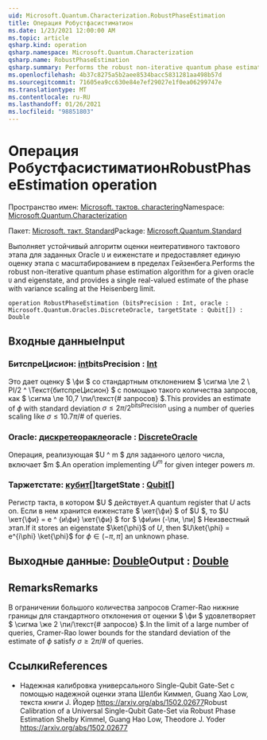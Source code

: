 ```yaml
---
uid: Microsoft.Quantum.Characterization.RobustPhaseEstimation
title: Операция Робустфасистиматион
ms.date: 1/23/2021 12:00:00 AM
ms.topic: article
qsharp.kind: operation
qsharp.namespace: Microsoft.Quantum.Characterization
qsharp.name: RobustPhaseEstimation
qsharp.summary: Performs the robust non-iterative quantum phase estimation algorithm for a given oracle `U` and eigenstate, and provides a single real-valued estimate of the phase with variance scaling at the Heisenberg limit.
ms.openlocfilehash: 4b37c8275a5b2aee8534bacc5831281aa498b57d
ms.sourcegitcommit: 71605ea9cc630e84e7ef29027e1f0ea06299747e
ms.translationtype: MT
ms.contentlocale: ru-RU
ms.lasthandoff: 01/26/2021
ms.locfileid: "98851803"
---
```

# <a name="robustphaseestimation-operation"></a><span data-ttu-id="7711b-102">Операция Робустфасистиматион</span><span class="sxs-lookup"><span data-stu-id="7711b-102">RobustPhaseEstimation operation</span></span>

<span data-ttu-id="7711b-103">Пространство имен: [Microsoft. тактов. charactering](xref:Microsoft.Quantum.Characterization)</span><span class="sxs-lookup"><span data-stu-id="7711b-103">Namespace: [Microsoft.Quantum.Characterization](xref:Microsoft.Quantum.Characterization)</span></span>

<span data-ttu-id="7711b-104">Пакет: [Microsoft. такт. Standard](https://nuget.org/packages/Microsoft.Quantum.Standard)</span><span class="sxs-lookup"><span data-stu-id="7711b-104">Package: [Microsoft.Quantum.Standard](https://nuget.org/packages/Microsoft.Quantum.Standard)</span></span>


<span data-ttu-id="7711b-105">Выполняет устойчивый алгоритм оценки неитеративного тактового этапа для заданных Oracle `U` и еиженстате и предоставляет единую оценку этапа с масштабированием в пределах Гейзенбега.</span><span class="sxs-lookup"><span data-stu-id="7711b-105">Performs the robust non-iterative quantum phase estimation algorithm for a given oracle `U` and eigenstate, and provides a single real-valued estimate of the phase with variance scaling at the Heisenberg limit.</span></span>

```qsharp
operation RobustPhaseEstimation (bitsPrecision : Int, oracle : Microsoft.Quantum.Oracles.DiscreteOracle, targetState : Qubit[]) : Double
```


## <a name="input"></a><span data-ttu-id="7711b-106">Входные данные</span><span class="sxs-lookup"><span data-stu-id="7711b-106">Input</span></span>

### <a name="bitsprecision--int"></a><span data-ttu-id="7711b-107">БитспреЦисион: [int](xref:microsoft.quantum.lang-ref.int)</span><span class="sxs-lookup"><span data-stu-id="7711b-107">bitsPrecision : [Int](xref:microsoft.quantum.lang-ref.int)</span></span>

<span data-ttu-id="7711b-108">Это дает оценку $ \фи $ со стандартным отклонением $ \сигма \ле 2 \ PI/2 ^ \Текст{битспреЦисион} $ с помощью такого количества запросов, как $ \сигма \ле 10,7 \пи/\текст{# запросов} $.</span><span class="sxs-lookup"><span data-stu-id="7711b-108">This provides an estimate of $\phi$ with standard deviation $\sigma \le 2\pi / 2^\text{bitsPrecision}$ using a number of queries scaling like $\sigma \le 10.7 \pi / \text{# of queries}$.</span></span>


### <a name="oracle--discreteoracle"></a><span data-ttu-id="7711b-109">Oracle: [дискретеоракле](xref:Microsoft.Quantum.Oracles.DiscreteOracle)</span><span class="sxs-lookup"><span data-stu-id="7711b-109">oracle : [DiscreteOracle](xref:Microsoft.Quantum.Oracles.DiscreteOracle)</span></span>

<span data-ttu-id="7711b-110">Операция, реализующая $U ^ m $ для заданного целого числа, включает $m $.</span><span class="sxs-lookup"><span data-stu-id="7711b-110">An operation implementing $U^m$ for given integer powers $m$.</span></span>


### <a name="targetstate--qubit"></a><span data-ttu-id="7711b-111">Таржетстате: [кубит](xref:microsoft.quantum.lang-ref.qubit)[]</span><span class="sxs-lookup"><span data-stu-id="7711b-111">targetState : [Qubit](xref:microsoft.quantum.lang-ref.qubit)[]</span></span>

<span data-ttu-id="7711b-112">Регистр такта, в котором $U $ действует.</span><span class="sxs-lookup"><span data-stu-id="7711b-112">A quantum register that $U$ acts on.</span></span> <span data-ttu-id="7711b-113">Если в нем хранится еиженстате $ \кет{\фи} $ of $U $, то $U \кет{\фи} = e ^ {и\фи} \кет{\фи} $ for $ \фи\ин (-\пи, \пи] $ Неизвестный этап.</span><span class="sxs-lookup"><span data-stu-id="7711b-113">If it stores an eigenstate $\ket{\phi}$ of $U$, then $U\ket{\phi} = e^{i\phi} \ket{\phi}$ for $\phi\in(-\pi,\pi]$ an unknown phase.</span></span>



## <a name="output--double"></a><span data-ttu-id="7711b-114">Выходные данные: [Double](xref:microsoft.quantum.lang-ref.double)</span><span class="sxs-lookup"><span data-stu-id="7711b-114">Output : [Double](xref:microsoft.quantum.lang-ref.double)</span></span>



## <a name="remarks"></a><span data-ttu-id="7711b-115">Remarks</span><span class="sxs-lookup"><span data-stu-id="7711b-115">Remarks</span></span>

<span data-ttu-id="7711b-116">В ограничении большого количества запросов Cramer-Rao нижние границы для стандартного отклонения от оценки $ \фи $ удовлетворяет $ \сигма \же 2 \пи/\текст{# запросов} $.</span><span class="sxs-lookup"><span data-stu-id="7711b-116">In the limit of a large number of queries, Cramer-Rao lower bounds for the standard deviation of the estimate of $\phi$ satisfy $\sigma \ge 2 \pi / \text{# of queries}$.</span></span>

## <a name="references"></a><span data-ttu-id="7711b-117">Ссылки</span><span class="sxs-lookup"><span data-stu-id="7711b-117">References</span></span>

- <span data-ttu-id="7711b-118">Надежная калибровка универсального Single-Qubit Gate-Set с помощью надежной оценки этапа Шелби Киммел, Guang Хао Low, текста книги J. Йодер https://arxiv.org/abs/1502.02677</span><span class="sxs-lookup"><span data-stu-id="7711b-118">Robust Calibration of a Universal Single-Qubit Gate-Set via Robust Phase Estimation Shelby Kimmel, Guang Hao Low, Theodore J. Yoder https://arxiv.org/abs/1502.02677</span></span>